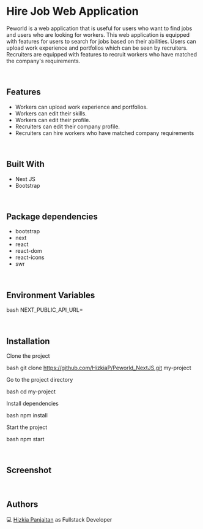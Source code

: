 # Hire Job Web Application

Peworld is a web application that is useful for users who want to find jobs and users who are looking for workers. This web application is equipped with features for users to search for jobs based on their abilities. Users can upload work experience and portfolios which can be seen by recruiters. Recruiters are equipped with features to recruit workers who have matched the company's requirements.

<br />

## Features

- Workers can upload work experience and portfolios.
- Workers can edit their skills.
- Workers can edit their profile.
- Recruiters can edit their company profile.
- Recruiters can hire workers who have matched company requirements

<br />

## Built With

- Next JS
- Bootstrap

<br />

## Package dependencies

- bootstrap
- next
- react
- react-dom
- react-icons
- swr

<br />

## Environment Variables

bash
NEXT_PUBLIC_API_URL=

<br />

## Installation

Clone the project

bash
  git clone https://github.com/HizkiaP/Peworld_NextJS.git my-project


Go to the project directory

bash
  cd my-project


Install dependencies

bash
  npm install


Start the project

bash
  npm start

<br />

## Screenshot

<br />

## Authors

💻 [Hizkia Panjaitan](https://github.com/HizkiaP) as Fullstack Developer
